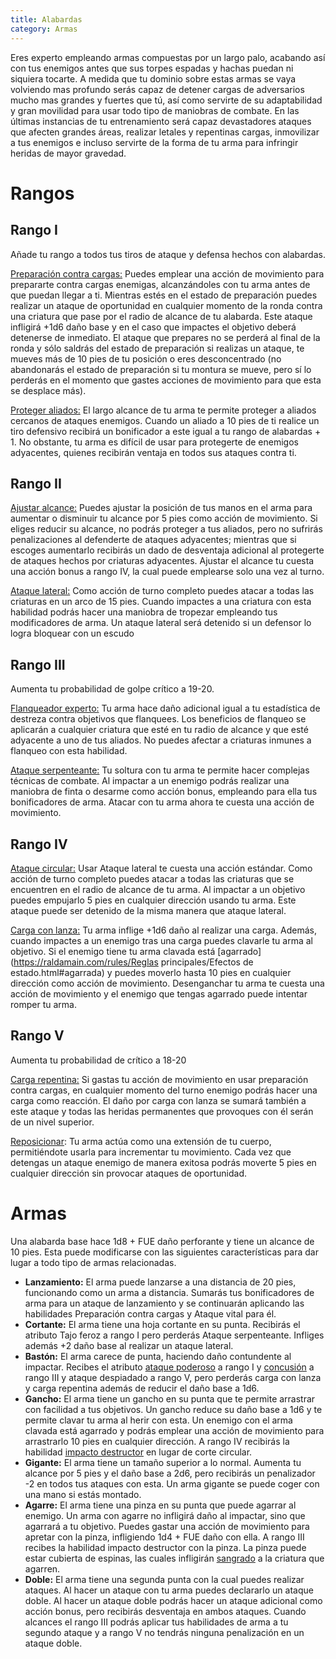 ```yaml
---
title: Alabardas
category: Armas
---
```


Eres experto empleando armas compuestas por un largo palo, acabando así con tus enemigos antes que sus torpes espadas y hachas puedan ni siquiera tocarte. A medida que tu dominio sobre estas armas se vaya volviendo mas profundo serás capaz de detener cargas de adversarios mucho mas grandes y fuertes que tú, así como servirte de su adaptabilidad y gran movilidad para usar todo tipo de maniobras de combate. En las últimas instancias de tu entrenamiento será capaz devastadores ataques que afecten grandes áreas, realizar letales y repentinas cargas, inmovilizar a tus enemigos e incluso servirte de la forma de tu arma para infringir heridas de mayor gravedad.

# Rangos

## Rango I 

Añade tu rango a todos tus tiros de ataque y defensa hechos con alabardas.

<u>Preparación contra cargas:</u> Puedes emplear una acción de movimiento para prepararte contra cargas enemigas, alcanzándoles con tu arma antes de que puedan llegar a ti. Mientras estés en el estado de preparación puedes realizar un ataque de oportunidad en cualquier momento de la ronda contra una criatura que pase por el radio de alcance de tu alabarda. Este ataque infligirá +1d6 daño base y en el caso que impactes el objetivo deberá detenerse de inmediato. El ataque que prepares no se perderá al final de la ronda y sólo saldrás del estado de preparación si realizas un ataque, te mueves más de 10 pies de tu posición o eres desconcentrado (no abandonarás el estado de preparación si tu montura se mueve, pero sí lo perderás en el momento que gastes acciones de movimiento para que esta se desplace más).

<u>Proteger aliados:</u> El largo alcance de tu arma te permite proteger a aliados cercanos de ataques enemigos. Cuando un aliado a 10 pies de ti realice un tiro defensivo recibirá un bonificador a este igual a tu rango de alabardas + 1. No obstante, tu arma es difícil de usar para protegerte de enemigos adyacentes, quienes recibirán ventaja en todos sus ataques contra ti.

## Rango II

<u>Ajustar alcance:</u> Puedes ajustar la posición de tus manos en el arma para aumentar o disminuir tu alcance por 5 pies como acción de movimiento. Si eliges reducir su alcance, no podrás proteger a tus aliados, pero no sufrirás penalizaciones al defenderte de ataques adyacentes; mientras que si escoges aumentarlo recibirás un dado de desventaja adicional al protegerte de ataques hechos por criaturas adyacentes. Ajustar el alcance tu cuesta una acción bonus a rango IV, la cual puede emplearse solo una vez al turno.

<u>Ataque lateral:</u> Como acción de turno completo puedes atacar a todas las criaturas en un arco de 15 pies. Cuando impactes a una criatura con esta habilidad podrás hacer una maniobra de tropezar empleando tus modificadores de arma. Un ataque lateral será detenido si un defensor lo logra bloquear con un escudo 

## Rango III 

Aumenta tu probabilidad de golpe crítico a 19-20.

<u>Flanqueador experto:</u> Tu arma hace daño adicional igual a tu estadística de destreza contra objetivos que flanquees. Los beneficios de flanqueo se aplicarán a cualquier criatura que esté en tu radio de alcance y que esté adyacente a uno de tus aliados. No puedes afectar a criaturas inmunes a flanqueo con esta habilidad.

<u>Ataque serpenteante:</u> Tu soltura con tu arma te permite hacer complejas técnicas de combate. Al impactar a un enemigo podrás realizar una maniobra de finta o desarme como acción bonus, empleando para ella tus bonificadores de arma. Atacar con tu arma ahora te cuesta una acción de movimiento.

## Rango IV

<u>Ataque circular:</u> Usar Ataque lateral te cuesta una acción estándar. Como acción de turno completo puedes atacar a todas las criaturas que se encuentren en el radio de alcance de tu arma. Al impactar a un objetivo puedes empujarlo 5 pies en cualquier dirección usando tu arma. Este ataque puede ser detenido de la misma manera que ataque lateral.

<u>Carga con lanza:</u> Tu arma inflige +1d6 daño al realizar una carga. Además, cuando impactes a un enemigo tras una carga puedes clavarle tu arma al objetivo. Si el enemigo tiene tu arma clavada está [agarrado](https://raldamain.com/rules/Reglas principales/Efectos de estado.html#agarrada) y puedes moverlo hasta 10 pies en cualquier dirección como acción de movimiento. Desenganchar tu arma te cuesta una acción de movimiento y el enemigo que tengas agarrado puede intentar romper tu arma.

## Rango V

Aumenta tu probabilidad de crítico a 18-20

<u>Carga repentina:</u> Si gastas tu acción de movimiento en usar preparación contra cargas, en cualquier momento del turno enemigo podrás hacer una carga como reacción. El daño por carga con lanza se sumará también a este ataque y todas las heridas permanentes que provoques con él serán de un nivel superior.

<u>Reposicionar</u>: Tu arma actúa como una extensión de tu cuerpo, permitiéndote usarla para incrementar tu movimiento. Cada vez que detengas un ataque enemigo de manera exitosa podrás moverte 5 pies en cualquier dirección sin provocar ataques de oportunidad.

# Armas

Una alabarda base hace 1d8 + FUE daño perforante y tiene un alcance de 10 pies. Esta puede modificarse con las siguientes características para dar lugar a todo tipo de armas relacionadas.

- **Lanzamiento:** El arma puede lanzarse a una distancia de 20 pies, funcionando como un arma a distancia. Sumarás tus bonificadores de arma para un ataque de lanzamiento y se continuarán aplicando las habilidades Preparación contra cargas y Ataque vital para él.
- **Cortante:** El arma tiene una hoja cortante en su punta. Recibirás el atributo Tajo feroz a rango I pero perderás Ataque serpenteante. Infliges además +2 daño base al realizar un ataque lateral.
- **Bastón:** El arma carece de punta, haciendo daño contundente al impactar. Recibes el atributo [ataque poderoso](https://raldamain.com/rules/Rangos/Armas/contundentes.html#rango-i) a rango I y [concusión](https://raldamain.com/rules/Rangos/Armas/contundentes.html#rango-ii) a rango III y ataque despiadado a rango V, pero perderás carga con lanza y carga repentina además de reducir el daño base a 1d6.
- **Gancho:** El arma tiene un gancho en su punta que te permite arrastrar con facilidad a tus objetivos. Un gancho reduce su daño base a 1d6 y te permite clavar tu arma al herir con esta. Un enemigo con el arma clavada está agarrado y podrás emplear una acción de movimiento para arrastrarlo 10 pies en cualquier dirección. A rango IV recibirás la habilidad [impacto destructor](https://raldamain.com/rules/Rangos/Armas/contundentes.html#rango-iii) en lugar de corte circular.
- **Gigante:** El arma tiene un tamaño superior a lo normal. Aumenta tu alcance por 5 pies y el daño base a 2d6, pero recibirás un penalizador -2 en todos tus ataques con esta. Un arma gigante se puede coger con una mano si estás montado.
- **Agarre:** El arma tiene una pinza en su punta que puede agarrar al enemigo. Un arma con agarre no infligirá daño al impactar, sino que agarrará a tu objetivo. Puedes gastar una acción de movimiento para apretar con la pinza, infligiendo 1d4 + FUE daño con ella. A rango III recibes la habilidad impacto destructor con la pinza. La pinza puede estar cubierta de espinas, las cuales infligirán [sangrado](../Reglas%20principales/Efectos%20de%20estado.md#sangrado) a la criatura que agarren.
- **Doble:** El arma tiene una segunda punta con la cual puedes realizar ataques. Al hacer un ataque con tu arma puedes declararlo un ataque doble. Al hacer un ataque doble podrás hacer un ataque adicional como acción bonus, pero recibirás desventaja en ambos ataques. Cuando alcances el rango III podrás aplicar tus habilidades de arma a tu segundo ataque y a rango V no tendrás ninguna penalización en un ataque doble.